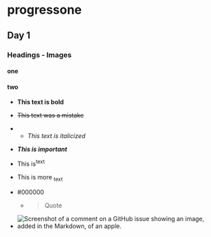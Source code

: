 # progressone
## Day 1
### Headings - Images
#### one
#### two
- **This text is bold**  
- ~~This text was a mistake~~
- - _This text is italicized_

 - ***This is important***

 - This is<sup>text</sup>

 - This is more <sub>text</sub>

 - #000000

   - >Quote
- ![Screenshot of a comment on a GitHub issue showing an image, added in the Markdown, of an apple.](https://myoctocat.com/assets/images/base-octocat.svg)
